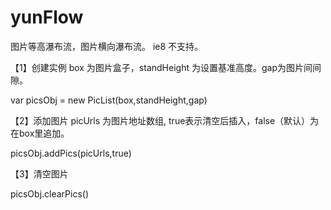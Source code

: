 # yunFlow
图片等高瀑布流，图片横向瀑布流。 ie8 不支持。


【1】创建实例 
box 为图片盒子，standHeight 为设置基准高度。gap为图片间间隙。

  var picsObj = new PicList(box,standHeight,gap) 


【2】添加图片
picUrls 为图片地址数组,  true表示清空后插入，false（默认）为在box里追加。

  picsObj.addPics(picUrls,true)
	
【3】清空图片

  picsObj.clearPics()
